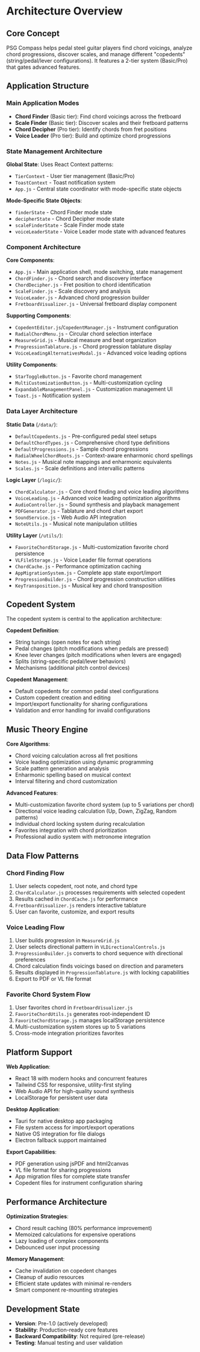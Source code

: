 # Architecture Overview

## Core Concept

PSG Compass helps pedal steel guitar players find chord voicings, analyze chord progressions, discover scales, and manage different "copedents" (string/pedal/lever configurations). It features a 2-tier system (Basic/Pro) that gates advanced features.

## Application Structure

### Main Application Modes
- **Chord Finder** (Basic tier): Find chord voicings across the fretboard
- **Scale Finder** (Basic tier): Discover scales and their fretboard patterns
- **Chord Decipher** (Pro tier): Identify chords from fret positions
- **Voice Leader** (Pro tier): Build and optimize chord progressions

### State Management Architecture

**Global State**: Uses React Context patterns:
- `TierContext` - User tier management (Basic/Pro)
- `ToastContext` - Toast notification system
- `App.js` - Central state coordinator with mode-specific state objects

**Mode-Specific State Objects**:
- `finderState` - Chord Finder mode state
- `decipherState` - Chord Decipher mode state  
- `scaleFinderState` - Scale Finder mode state
- `voiceLeaderState` - Voice Leader mode state with advanced features

### Component Architecture

**Core Components**:
- `App.js` - Main application shell, mode switching, state management
- `ChordFinder.js` - Chord search and discovery interface
- `ChordDecipher.js` - Fret position to chord identification
- `ScaleFinder.js` - Scale discovery and analysis
- `VoiceLeader.js` - Advanced chord progression builder
- `FretboardVisualizer.js` - Universal fretboard display component

**Supporting Components**:
- `CopedentEditor.js`/`CopedentManager.js` - Instrument configuration
- `RadialChordMenu.js` - Circular chord selection interface
- `MeasureGrid.js` - Musical measure and beat organization
- `ProgressionTablature.js` - Chord progression tablature display
- `VoiceLeadingAlternativesModal.js` - Advanced voice leading options

**Utility Components**:
- `StarToggleButton.js` - Favorite chord management
- `MultiCustomizationButton.js` - Multi-customization cycling
- `ExpandableManagementPanel.js` - Customization management UI
- `Toast.js` - Notification system

### Data Layer Architecture

**Static Data** (`/data/`):
- `DefaultCopedents.js` - Pre-configured pedal steel setups
- `DefaultChordTypes.js` - Comprehensive chord type definitions
- `DefaultProgressions.js` - Sample chord progressions
- `RadialWheelChordRoots.js` - Context-aware enharmonic chord spellings
- `Notes.js` - Musical note mappings and enharmonic equivalents
- `Scales.js` - Scale definitions and intervallic patterns

**Logic Layer** (`/logic/`):
- `ChordCalculator.js` - Core chord finding and voice leading algorithms
- `VoiceLeading.js` - Advanced voice leading optimization algorithms
- `AudioController.js` - Sound synthesis and playback management
- `PDFGenerator.js` - Tablature and chord chart export
- `SoundService.js` - Web Audio API integration
- `NoteUtils.js` - Musical note manipulation utilities

**Utility Layer** (`/utils/`):
- `FavoriteChordStorage.js` - Multi-customization favorite chord persistence
- `VLFileStorage.js` - Voice Leader file format operations
- `ChordCache.js` - Performance optimization caching
- `AppMigrationSystem.js` - Complete app state export/import
- `ProgressionBuilder.js` - Chord progression construction utilities
- `KeyTransposition.js` - Musical key and chord transposition

## Copedent System

The copedent system is central to the application architecture:

**Copedent Definition**:
- String tunings (open notes for each string)
- Pedal changes (pitch modifications when pedals are pressed)
- Knee lever changes (pitch modifications when levers are engaged)
- Splits (string-specific pedal/lever behaviors)
- Mechanisms (additional pitch control devices)

**Copedent Management**:
- Default copedents for common pedal steel configurations
- Custom copedent creation and editing
- Import/export functionality for sharing configurations
- Validation and error handling for invalid configurations

## Music Theory Engine

**Core Algorithms**:
- Chord voicing calculation across all fret positions
- Voice leading optimization using dynamic programming
- Scale pattern generation and analysis
- Enharmonic spelling based on musical context
- Interval filtering and chord customization

**Advanced Features**:
- Multi-customization favorite chord system (up to 5 variations per chord)
- Directional voice leading calculation (Up, Down, ZigZag, Random patterns)
- Individual chord locking system during recalculation
- Favorites integration with chord prioritization
- Professional audio system with metronome integration

## Data Flow Patterns

### Chord Finding Flow
1. User selects copedent, root note, and chord type
2. `ChordCalculator.js` processes requirements with selected copedent
3. Results cached in `ChordCache.js` for performance
4. `FretboardVisualizer.js` renders interactive tablature
5. User can favorite, customize, and export results

### Voice Leading Flow
1. User builds progression in `MeasureGrid.js`
2. User selects directional pattern in `VLDirectionalControls.js`
3. `ProgressionBuilder.js` converts to chord sequence with directional preferences
4. Chord calculation finds voicings based on direction and parameters
5. Results displayed in `ProgressionTablature.js` with locking capabilities
6. Export to PDF or VL file format

### Favorite Chord System Flow
1. User favorites chord in `FretboardVisualizer.js`
2. `FavoriteChordUtils.js` generates root-independent ID
3. `FavoriteChordStorage.js` manages localStorage persistence
4. Multi-customization system stores up to 5 variations
5. Cross-mode integration prioritizes favorites

## Platform Support

**Web Application**:
- React 18 with modern hooks and concurrent features
- Tailwind CSS for responsive, utility-first styling
- Web Audio API for high-quality sound synthesis
- LocalStorage for persistent user data

**Desktop Application**:
- Tauri for native desktop app packaging
- File system access for import/export operations
- Native OS integration for file dialogs
- Electron fallback support maintained

**Export Capabilities**:
- PDF generation using jsPDF and html2canvas
- VL file format for sharing progressions
- App migration files for complete state transfer
- Copedent files for instrument configuration sharing

## Performance Architecture

**Optimization Strategies**:
- Chord result caching (80% performance improvement)
- Memoized calculations for expensive operations
- Lazy loading of complex components
- Debounced user input processing

**Memory Management**:
- Cache invalidation on copedent changes
- Cleanup of audio resources
- Efficient state updates with minimal re-renders
- Smart component re-mounting strategies

## Development State

- **Version**: Pre-1.0 (actively developed)
- **Stability**: Production-ready core features
- **Backward Compatibility**: Not required (pre-release)
- **Testing**: Manual testing and user validation